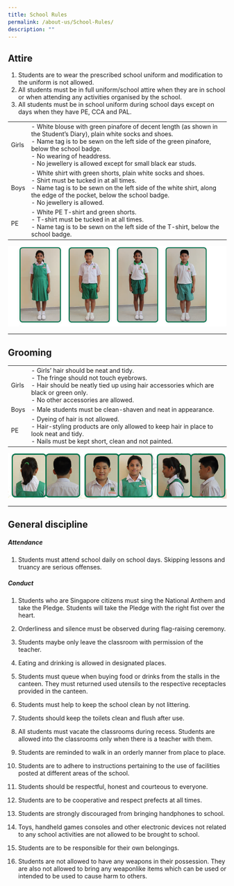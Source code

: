 ```yaml
---
title: School Rules
permalink: /about-us/School-Rules/
description: ""
---
```

Attire
------

1.  Students are to wear the prescribed school uniform and modification to the uniform is not allowed.
2.  All students must be in full uniform/school attire when they are in school or when attending any activities organised by the school.
3.  All students must be in school uniform during school days except on days when they have PE, CCA and PAL.

|   |   | 
| -------- | -------- |
| Girls  | - White blouse with green pinafore of decent length (as shown in the Student’s Diary), plain white socks and shoes. <br> - Name tag is to be sewn on the left side of the green pinafore, below the school badge. <br>- No wearing of headdress. <br>- No jewellery is allowed except for small black ear studs.| 
|Boys| - White shirt with green shorts, plain white socks and shoes. <br>- Shirt must be tucked in at all times. <br>- Name tag is to be sewn on the left side of the white shirt, along the edge of the pocket, below the school badge. <br>- No jewellery is allowed.<br>|
|PE| - White PE T-shirt and green shorts. <br>- T-shirt must be tucked in at all times. <br> - Name tag is to be sewn on the left side of the T-shirt, below the school badge. |

![](/images/Attire.png)

---------------------------------------------------------------------


Grooming
--------

|   |   | 
| -------- | -------- |
|Girls| - Girls’ hair should be neat and tidy. <br>- The fringe should not touch eyebrows. <br>- Hair should be neatly tied up using hair accessories which are black or green only. <br>- No other accessories are allowed. <br>|
|Boys| - Male students must be clean-shaven and neat in appearance.|
|PE| - Dyeing of hair is not allowed. <br>- Hair-styling products are only allowed to keep hair in place to look neat and tidy. <br>- Nails must be kept short, clean and not painted.|

![](/images/Grooming2.png)

----------------------------------

General discipline
------------------

##### Attendance

1.  Students must attend school daily on school days. Skipping lessons and truancy are serious offenses.
    

##### Conduct

1.  Students who are Singapore citizens must sing the National Anthem and take the Pledge. Students will take the Pledge with the right fist over the heart.
    

2.  Orderliness and silence must be observed during flag-raising ceremony.
    

3.  Students maybe only leave the classroom with permission of the teacher.
    

4.  Eating and drinking is allowed in designated places.
    

5.  Students must queue when buying food or drinks from the stalls in the canteen. They must returned used utensils to the respective receptacles provided in the canteen.
    

6.  Students must help to keep the school clean by not littering.
    

7.  Students should keep the toilets clean and flush after use.
    

8.  All students must vacate the classrooms during recess. Students are allowed into the classrooms only when there is a teacher with them.
    

9.  Students are reminded to walk in an orderly manner from place to place.
    

10.  Students are to adhere to instructions pertaining to the use of facilities posted at different areas of the school.
    

11.  Students should be respectful, honest and courteous to everyone.
    

12.  Students are to be cooperative and respect prefects at all times.
    

13.  Students are strongly discouraged from bringing handphones to school.
    

14.  Toys, handheld games consoles and other electronic devices not related to any school activities are not allowed to be brought to school.

15.  Students are to be responsible for their own belongings.

16.  Students are not allowed to have any weapons in their possession. They are also not allowed to bring any weaponlike items which can be used or intended to be used to cause harm to others.
